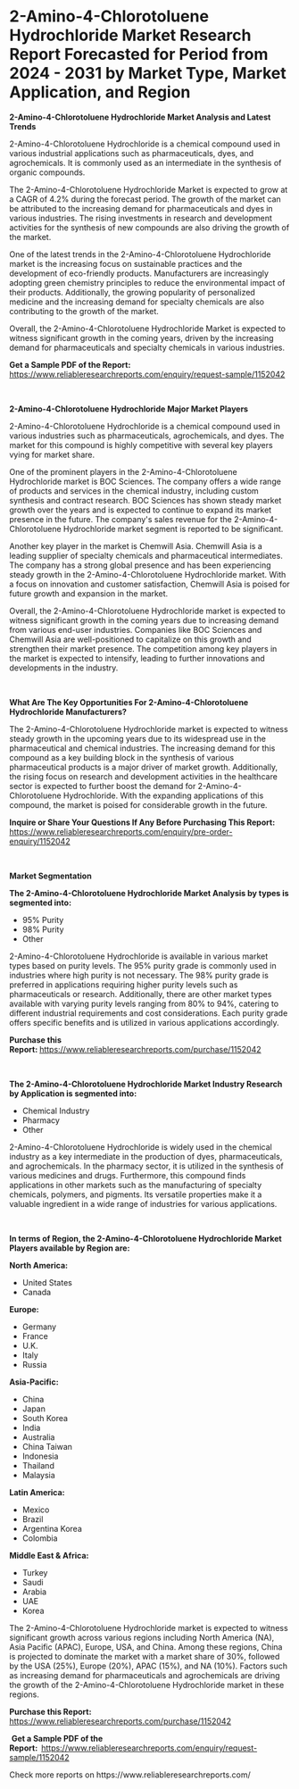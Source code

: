 <p><h1>2-Amino-4-Chlorotoluene Hydrochloride Market Research Report Forecasted for Period from 2024 -  2031 by Market Type, Market Application, and Region</h1></p><p><strong>2-Amino-4-Chlorotoluene Hydrochloride Market Analysis and Latest Trends</strong></p>
<p><p>2-Amino-4-Chlorotoluene Hydrochloride is a chemical compound used in various industrial applications such as pharmaceuticals, dyes, and agrochemicals. It is commonly used as an intermediate in the synthesis of organic compounds.</p><p>The 2-Amino-4-Chlorotoluene Hydrochloride Market is expected to grow at a CAGR of 4.2% during the forecast period. The growth of the market can be attributed to the increasing demand for pharmaceuticals and dyes in various industries. The rising investments in research and development activities for the synthesis of new compounds are also driving the growth of the market.</p><p>One of the latest trends in the 2-Amino-4-Chlorotoluene Hydrochloride market is the increasing focus on sustainable practices and the development of eco-friendly products. Manufacturers are increasingly adopting green chemistry principles to reduce the environmental impact of their products. Additionally, the growing popularity of personalized medicine and the increasing demand for specialty chemicals are also contributing to the growth of the market.</p><p>Overall, the 2-Amino-4-Chlorotoluene Hydrochloride Market is expected to witness significant growth in the coming years, driven by the increasing demand for pharmaceuticals and specialty chemicals in various industries.</p></p>
<p><strong>Get a Sample PDF of the Report:&nbsp;</strong> <a href="https://www.reliableresearchreports.com/enquiry/request-sample/1152042">https://www.reliableresearchreports.com/enquiry/request-sample/1152042</a></p>
<p>&nbsp;</p>
<p><strong>2-Amino-4-Chlorotoluene Hydrochloride Major Market Players</strong></p>
<p><p>2-Amino-4-Chlorotoluene Hydrochloride is a chemical compound used in various industries such as pharmaceuticals, agrochemicals, and dyes. The market for this compound is highly competitive with several key players vying for market share. </p><p>One of the prominent players in the 2-Amino-4-Chlorotoluene Hydrochloride market is BOC Sciences. The company offers a wide range of products and services in the chemical industry, including custom synthesis and contract research. BOC Sciences has shown steady market growth over the years and is expected to continue to expand its market presence in the future. The company's sales revenue for the 2-Amino-4-Chlorotoluene Hydrochloride market segment is reported to be significant.</p><p>Another key player in the market is Chemwill Asia. Chemwill Asia is a leading supplier of specialty chemicals and pharmaceutical intermediates. The company has a strong global presence and has been experiencing steady growth in the 2-Amino-4-Chlorotoluene Hydrochloride market. With a focus on innovation and customer satisfaction, Chemwill Asia is poised for future growth and expansion in the market.</p><p>Overall, the 2-Amino-4-Chlorotoluene Hydrochloride market is expected to witness significant growth in the coming years due to increasing demand from various end-user industries. Companies like BOC Sciences and Chemwill Asia are well-positioned to capitalize on this growth and strengthen their market presence. The competition among key players in the market is expected to intensify, leading to further innovations and developments in the industry.</p></p>
<p>&nbsp;</p>
<p><strong>What Are The Key Opportunities For 2-Amino-4-Chlorotoluene Hydrochloride Manufacturers?</strong></p>
<p><p>The 2-Amino-4-Chlorotoluene Hydrochloride market is expected to witness steady growth in the upcoming years due to its widespread use in the pharmaceutical and chemical industries. The increasing demand for this compound as a key building block in the synthesis of various pharmaceutical products is a major driver of market growth. Additionally, the rising focus on research and development activities in the healthcare sector is expected to further boost the demand for 2-Amino-4-Chlorotoluene Hydrochloride. With the expanding applications of this compound, the market is poised for considerable growth in the future.</p></p>
<p><strong>Inquire or Share Your Questions If Any Before Purchasing This Report:</strong> <a href="https://www.reliableresearchreports.com/enquiry/pre-order-enquiry/1152042">https://www.reliableresearchreports.com/enquiry/pre-order-enquiry/1152042</a></p>
<p>&nbsp;</p>
<p><strong>Market Segmentation</strong></p>
<p><strong>The 2-Amino-4-Chlorotoluene Hydrochloride Market Analysis by types is segmented into:</strong></p>
<p><ul><li>95% Purity</li><li>98% Purity</li><li>Other</li></ul></p>
<p><p>2-Amino-4-Chlorotoluene Hydrochloride is available in various market types based on purity levels. The 95% purity grade is commonly used in industries where high purity is not necessary. The 98% purity grade is preferred in applications requiring higher purity levels such as pharmaceuticals or research. Additionally, there are other market types available with varying purity levels ranging from 80% to 94%, catering to different industrial requirements and cost considerations. Each purity grade offers specific benefits and is utilized in various applications accordingly.</p></p>
<p><strong>Purchase this Report:&nbsp;</strong><a href="https://www.reliableresearchreports.com/purchase/1152042">https://www.reliableresearchreports.com/purchase/1152042</a></p>
<p>&nbsp;</p>
<p><strong>The 2-Amino-4-Chlorotoluene Hydrochloride Market Industry Research by Application is segmented into:</strong></p>
<p><ul><li>Chemical Industry</li><li>Pharmacy</li><li>Other</li></ul></p>
<p><p>2-Amino-4-Chlorotoluene Hydrochloride is widely used in the chemical industry as a key intermediate in the production of dyes, pharmaceuticals, and agrochemicals. In the pharmacy sector, it is utilized in the synthesis of various medicines and drugs. Furthermore, this compound finds applications in other markets such as the manufacturing of specialty chemicals, polymers, and pigments. Its versatile properties make it a valuable ingredient in a wide range of industries for various applications.</p></p>
<p>&nbsp;</p>
<p><strong>In terms of Region, the 2-Amino-4-Chlorotoluene Hydrochloride Market Players available by Region are:</strong></p>
<p>
    <p> <strong> North America: </strong>
        <ul>
            <li>United States</li>
            <li>Canada</li>
        </ul>
        </p> 
    <p> <strong> Europe: </strong>
        <ul>
            <li>Germany</li>
            <li>France</li>
            <li>U.K.</li>
            <li>Italy</li>
            <li>Russia</li>
        </ul>
        </p> 
    <p> <strong> Asia-Pacific: </strong>
        <ul>
            <li>China</li>
            <li>Japan</li>
            <li>South Korea</li>
            <li>India</li>
            <li>Australia</li>
            <li>China Taiwan</li>
            <li>Indonesia</li>
            <li>Thailand</li>
            <li>Malaysia</li>
        </ul>
        </p> 
    <p> <strong> Latin America: </strong>
        <ul>
            <li>Mexico</li>
            <li>Brazil</li>
            <li>Argentina Korea</li>
            <li>Colombia</li>
        </ul>
        </p> 
    <p> <strong> Middle East & Africa: </strong>
        <ul>
            <li>Turkey</li>
            <li>Saudi</li>
            <li>Arabia</li>
            <li>UAE</li>
            <li>Korea</li>
        </ul>
    </p>
    </p>
<p><p>The 2-Amino-4-Chlorotoluene Hydrochloride market is expected to witness significant growth across various regions including North America (NA), Asia Pacific (APAC), Europe, USA, and China. Among these regions, China is projected to dominate the market with a market share of 30%, followed by the USA (25%), Europe (20%), APAC (15%), and NA (10%). Factors such as increasing demand for pharmaceuticals and agrochemicals are driving the growth of the 2-Amino-4-Chlorotoluene Hydrochloride market in these regions.</p></p>
<p><strong>Purchase this Report: </strong><a href="https://www.reliableresearchreports.com/purchase/1152042">https://www.reliableresearchreports.com/purchase/1152042</a></p>
<p>&nbsp;<strong>Get a Sample PDF of the Report:&nbsp;&nbsp;</strong><a href="https://www.reliableresearchreports.com/enquiry/request-sample/1152042">https://www.reliableresearchreports.com/enquiry/request-sample/1152042</a></p>
<p><strong></strong></p>
<p>Check more reports on https://www.reliableresearchreports.com/</p>